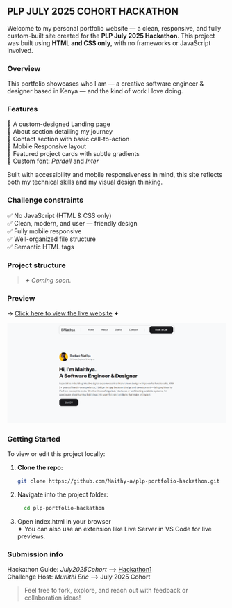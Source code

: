 ## PLP JULY 2025 COHORT HACKATHON

Welcome to my personal portfolio website — a clean, responsive, and fully custom-built site created for the **PLP July 2025 Hackathon**. This project was built using **HTML and CSS only**, with no frameworks or JavaScript involved.

### Overview

This portfolio showcases who I am — a creative software engineer & designer based in Kenya — and the kind of work I love doing.<br>

### Features <br>

🔹 A custom-designed Landing page<br>
🔹 About section detailing my journey<br>
🔹 Contact section with basic call-to-action<br>
🔹 Mobile Responsive layout<br>
🔹 Featured project cards with subtle gradients<br>
🔹 Custom font: _Pardell_ and _Inter_<br>

Built with accessibility and mobile responsiveness in mind, this site reflects both my technical skills and my visual design thinking.

### Challenge constraints

✅ No JavaScript (HTML & CSS only)<br>
✅ Clean, modern, and user — friendly design<br>
✅ Fully mobile responsive <br>
✅ Well-organized file structure<br>
✅ Semantic HTML tags<br>

### Project structure

> _✦ Coming soon._

### Preview

→ [Click here to view the live website](https://maithya.vercel.app/) ✦

![Screenshot](assets/images/portfolio.png)

### Getting Started

To view or edit this project locally:

1. **Clone the repo:**
   ```bash
   git clone https://github.com/Maithy-a/plp-portfolio-hackathon.git
   ```
2. Navigate into the project folder:
   ```bash
     cd plp-portfolio-hackathon
   ```
3. Open index.html in your browser<br>
✦ You can also use an extension like Live Server in VS Code for live previews.


### Submission info

Hackathon Guide: _July2025Cohort_ ⟶ [Hackathon1](https://github.com/MuriithiEric/July2025Cohort-Hackathon1)<br>
Challenge Host: _Muriithi Eric_ ⟶ July 2025 Cohort<br>

> Feel free to fork, explore, and reach out with feedback or collaboration ideas!
